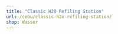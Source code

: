 ```yaml
---
title: "Classic H2O Refiling Station"
url: /cebu/classic-h2o-refiling-station/
shop: Wasser
---
```

